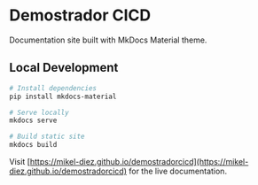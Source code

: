 # Demostrador CICD

Documentation site built with MkDocs Material theme.

## Local Development

```bash
# Install dependencies
pip install mkdocs-material

# Serve locally
mkdocs serve

# Build static site
mkdocs build
```

Visit [https://mikel-diez.github.io/demostradorcicd](https://mikel-diez.github.io/demostradorcicd) for the live documentation. 